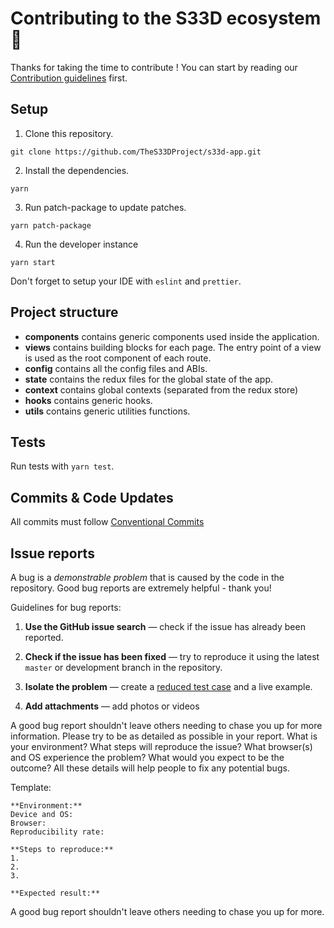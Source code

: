# Contributing to the S33D ecosystem 🌱

Thanks for taking the time to contribute !
You can start by reading our [Contribution guidelines](https://docs.s33d.app/code/contributing) first.

## Setup

1. Clone this repository. 
```shell
git clone https://github.com/TheS33DProject/s33d-app.git
```
2. Install the dependencies.
```shell
yarn
```
3. Run patch-package to update patches. 
```shell
yarn patch-package
```
4. Run the developer instance
```shell
yarn start
```

Don't forget to setup your IDE with `eslint` and `prettier`.

## Project structure

- **components** contains generic components used inside the application.
- **views** contains building blocks for each page. The entry point of a view is used as the root component of each route.
- **config** contains all the config files and ABIs.
- **state** contains the redux files for the global state of the app.
- **context** contains global contexts (separated from the redux store)
- **hooks** contains generic hooks.
- **utils** contains generic utilities functions.

## Tests

Run tests with `yarn test`.

## Commits & Code Updates

All commits must follow [Conventional Commits](https://www.conventionalcommits.org/en/v1.0.0/)

## Issue reports

A bug is a _demonstrable problem_ that is caused by the code in the repository.
Good bug reports are extremely helpful - thank you!

Guidelines for bug reports:

1. **Use the GitHub issue search** &mdash; check if the issue has already been
   reported.

2. **Check if the issue has been fixed** &mdash; try to reproduce it using the
   latest `master` or development branch in the repository.

3. **Isolate the problem** &mdash; create a [reduced test
   case](http://css-tricks.com/reduced-test-cases/) and a live example.

4. **Add attachments** &mdash; add photos or videos

A good bug report shouldn't leave others needing to chase you up for more
information. Please try to be as detailed as possible in your report. What is
your environment? What steps will reproduce the issue? What browser(s) and OS
experience the problem? What would you expect to be the outcome? All these
details will help people to fix any potential bugs.

Template:

```
**Environment:**
Device and OS:
Browser:
Reproducibility rate:

**Steps to reproduce:**
1.
2.
3.

**Expected result:**
```

A good bug report shouldn't leave others needing to chase you up for more.

